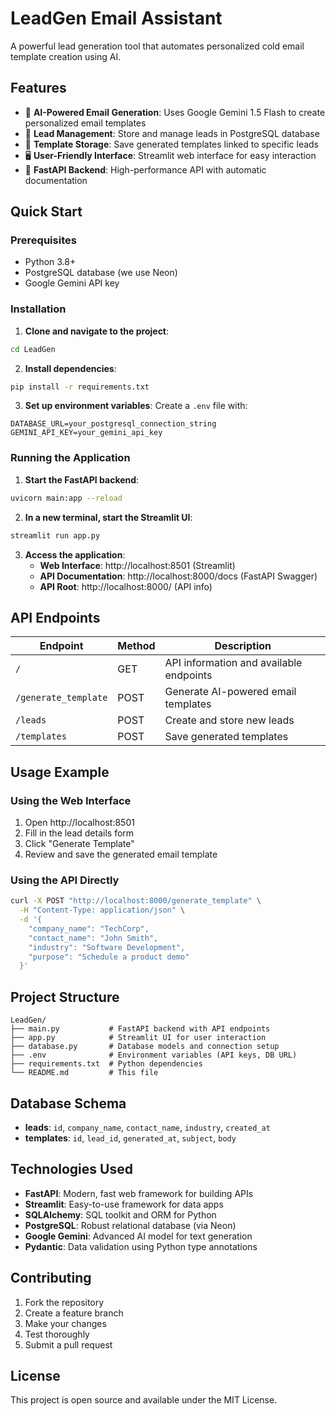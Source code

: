 # LeadGen Email Assistant

A powerful lead generation tool that automates personalized cold email template creation using AI.

## Features

- 🤖 **AI-Powered Email Generation**: Uses Google Gemini 1.5 Flash to create personalized email templates
- 💾 **Lead Management**: Store and manage leads in PostgreSQL database
- 🎯 **Template Storage**: Save generated templates linked to specific leads
- 🖥️ **User-Friendly Interface**: Streamlit web interface for easy interaction
- 🚀 **FastAPI Backend**: High-performance API with automatic documentation

## Quick Start

### Prerequisites

- Python 3.8+
- PostgreSQL database (we use Neon)
- Google Gemini API key

### Installation

1. **Clone and navigate to the project**:

```bash
cd LeadGen
```

2. **Install dependencies**:

```bash
pip install -r requirements.txt
```

3. **Set up environment variables**:
   Create a `.env` file with:

```
DATABASE_URL=your_postgresql_connection_string
GEMINI_API_KEY=your_gemini_api_key
```

### Running the Application

1. **Start the FastAPI backend**:

```bash
uvicorn main:app --reload
```

2. **In a new terminal, start the Streamlit UI**:

```bash
streamlit run app.py
```

3. **Access the application**:
   - **Web Interface**: http://localhost:8501 (Streamlit)
   - **API Documentation**: http://localhost:8000/docs (FastAPI Swagger)
   - **API Root**: http://localhost:8000/ (API info)

## API Endpoints

| Endpoint             | Method | Description                             |
| -------------------- | ------ | --------------------------------------- |
| `/`                  | GET    | API information and available endpoints |
| `/generate_template` | POST   | Generate AI-powered email templates     |
| `/leads`             | POST   | Create and store new leads              |
| `/templates`         | POST   | Save generated templates                |

## Usage Example

### Using the Web Interface

1. Open http://localhost:8501
2. Fill in the lead details form
3. Click "Generate Template"
4. Review and save the generated email template

### Using the API Directly

```bash
curl -X POST "http://localhost:8000/generate_template" \
  -H "Content-Type: application/json" \
  -d '{
    "company_name": "TechCorp",
    "contact_name": "John Smith",
    "industry": "Software Development",
    "purpose": "Schedule a product demo"
  }'
```

## Project Structure

```
LeadGen/
├── main.py           # FastAPI backend with API endpoints
├── app.py            # Streamlit UI for user interaction
├── database.py       # Database models and connection setup
├── .env              # Environment variables (API keys, DB URL)
├── requirements.txt  # Python dependencies
└── README.md         # This file
```

## Database Schema

- **leads**: `id`, `company_name`, `contact_name`, `industry`, `created_at`
- **templates**: `id`, `lead_id`, `generated_at`, `subject`, `body`

## Technologies Used

- **FastAPI**: Modern, fast web framework for building APIs
- **Streamlit**: Easy-to-use framework for data apps
- **SQLAlchemy**: SQL toolkit and ORM for Python
- **PostgreSQL**: Robust relational database (via Neon)
- **Google Gemini**: Advanced AI model for text generation
- **Pydantic**: Data validation using Python type annotations

## Contributing

1. Fork the repository
2. Create a feature branch
3. Make your changes
4. Test thoroughly
5. Submit a pull request

## License

This project is open source and available under the MIT License.
